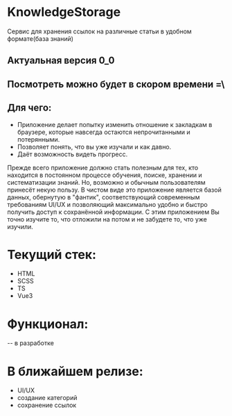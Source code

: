 # KnowledgeStorage
Сервис для хранения ссылок на различные статьи в удобном формате(база знаний)
## Актуальная версия 0_0

## Посмотреть можно будет в скором времени =\

## Для чего:
- Приложение делает попытку изменить отношение к закладкам в браузере, которые навсегда остаются непрочитанными и потерянными.
- Позволяет понять, что вы уже изучали и как давно.
- Даёт возможность видеть прогресс.

Прежде всего приложение должно стать полезным для тех, кто находится в постоянном процессе обучения, поиске, хранении и систематизации знаний. Но, возможно и обычным пользователям принесёт некую пользу. В чистом виде это приложение является базой данных, обернутую в "фантик", соответствующий современным требованиям UI/UX и позволяющий максимально удобно и быстро получить доступ к сохранённой информации. С этим приложением Вы точно изучите то, что отложили на потом и не забудете то, что уже изучили.

# Текущий стек:
- HTML
- SCSS
- TS
- Vue3

# Функционал:
-- в разработке 

# В ближайшем релизе:
- UI/UX
- создание категорий
- сохранение ссылок
